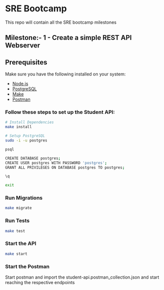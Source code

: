 
# SRE Bootcamp

This repo will contain all the SRE bootcamp milestones

## Milestone:-  1 - Create a simple REST API Webserver


## Prerequisites


Make sure you have the following installed on your system:

- [Node.js](https://nodejs.org/en/download/package-manager)
- [PostgreSQL](https://www.postgresql.org/download/)
- [Make](https://www.gnu.org/software/make/#download)
- [Postman](https://www.postman.com/downloads/)

### Follow these steps to set up the Student API:

```bash
# Install Dependencies
make install

# Setup PostgreSQL
sudo -i -u postgres

psql

CREATE DATABASE postgres;
CREATE USER postgres WITH PASSWORD 'postgres';
GRANT ALL PRIVILEGES ON DATABASE postgres TO postgres;

\q

exit
```

### Run Migrations
```bash
make migrate
```

### Run Tests
```bash
make test
```

###  Start the API
```bash
make start
```
###  Start the Postman
Start postman and import the student-api.postman_collection.json and start reaching the respective endpoints
